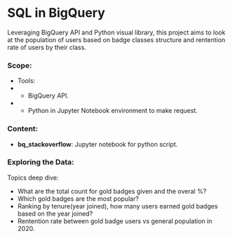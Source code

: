 # SQL in BigQuery
Leveraging BigQuery API and Python visual library, this project aims to look at the population of users based on badge classes structure and rentention rate of users by their class. 

### Scope:
* Tools:
* * BigQuery API.
* * Python in Jupyter Notebook environment to make request.

### Content:
* __bq_stackoverflow__: Jupyter notebook for python script. 

### Exploring the Data:
Topics deep dive: 
- What are the total count for gold badges given and the overal %?
- Which gold badges are the most popular?
- Ranking by tenure(year joined), how many users earned gold badges based on the year joined?
- Rentention rate between gold badge users vs general population in 2020.